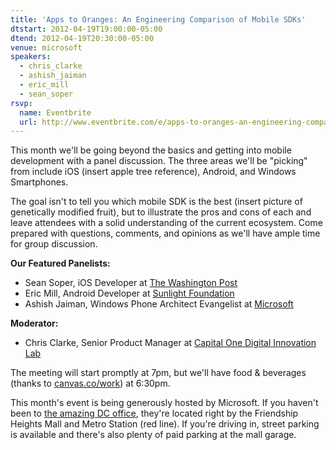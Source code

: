 ```yaml
---
title: 'Apps to Oranges: An Engineering Comparison of Mobile SDKs'
dtstart: 2012-04-19T19:00:00-05:00
dtend: 2012-04-19T20:30:00-05:00
venue: microsoft
speakers:
  - chris_clarke
  - ashish_jaiman
  - eric_mill
  - sean_soper
rsvp:
  name: Eventbrite
  url: http://www.eventbrite.com/e/apps-to-oranges-an-engineering-comparison-of-mobile-sdks-tickets-2829903317
---
```


This month we'll be going beyond the basics and getting into mobile development with a panel discussion. The three areas we'll be "picking" from include iOS (insert apple tree reference), Android, and Windows Smartphones.

The goal isn't to tell you which mobile SDK is the best (insert picture of genetically modified fruit), but to illustrate the pros and cons of each and leave attendees with a solid understanding of the current ecosystem. Come prepared with questions, comments, and opinions as we'll have ample time for group discussion.

**Our Featured Panelists:**

- Sean Soper, iOS Developer at [The Washington Post](http://www.washingtonpost.com)
- Eric Mill, Android Developer at [Sunlight Foundation](http://sunlightfoundation.com)
- Ashish Jaiman, Windows Phone Architect Evangelist at [Microsoft](http://www.microsoft.com)

**Moderator:**

- Chris Clarke, Senior Product Manager at [Capital One Digital Innovation Lab](https://www.capitalone.com)

The meeting will start promptly at 7pm, but we'll have food & beverages (thanks to [canvas.co/work](http://canvas.co/work)) at 6:30pm.

This month's event is being generously hosted by Microsoft. If you haven't been to [the amazing DC office](http://g.co/maps/33655), they're located right by the Friendship Heights Mall and Metro Station (red line). If you're driving in, street parking is available and there's also plenty of paid parking at the mall garage.